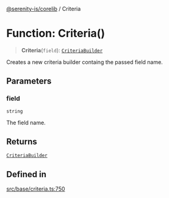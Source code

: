 [@serenity-is/corelib](../README.md) / Criteria

# Function: Criteria()

> **Criteria**(`field`): [`CriteriaBuilder`](../classes/CriteriaBuilder.md)

Creates a new criteria builder containg the passed field name.

## Parameters

### field

`string`

The field name.

## Returns

[`CriteriaBuilder`](../classes/CriteriaBuilder.md)

## Defined in

[src/base/criteria.ts:750](https://github.com/serenity-is/serenity/blob/master/packages/corelib/src/base/criteria.ts#L750)
